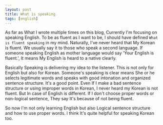 ```yaml
---
layout: post
title: What is speaking
tags: [english]
---
```

As far as What I wrote multiple times on this blog, Currently I'm focusing on speaking English. To be as fluent as I want to be, I should have defined `What is fluent speaking` in my mind.
Naturally, I've never heard that My Korean is fluent. We usually say it to those who speak a second language. If someone speaking English as mother language would say 'Your English is fluent.', It means My English is heard to a native clearly.

Basically Speaking is delivering my idea to the listener. This is not only for English but also for Korean.  Someone's speaking is clear means She or he selects legitimate words and speaks with good intonation and organized sentence structure. It's a good point. Even If I make a bad sentence structure or using improper words in Korean, I never heard my Korean is not fluent. But In case of English is different. If I don't choose proper words or non-logical sentence, They say It's because of not being fluent.

So now I'm not only learning English but also Logical sentence structure and how to use proper words. I think It's quite helpful for speaking Korean too.